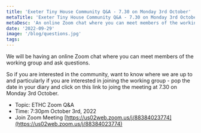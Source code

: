 ```yaml
---
title: 'Exeter Tiny House Community Q&A - 7.30 on Monday 3rd October'
metaTitle: 'Exeter Tiny House Community Q&A - 7.30 on Monday 3rd October'
metaDesc: 'An online Zoom chat where you can meet members of the working group and ask questions.'
date: '2022-09-29'
image: '/blog/questions.jpg'
tags:
---
```


We will be having an online Zoom chat where you can meet members of the working group and ask questions. 

So if you are interested in the community, want to know where we are up to and particularly if you are interested in joining the working group - pop the date in your diary and click on this link to joing the meeting at 7.30 on Monday 3rd October.

- Topic: ETHC Zoom Q&A
- Time: 7:30pm October 3rd, 2022
- Join Zoom Meeting [https://us02web.zoom.us/j/88384023774](https://us02web.zoom.us/j/88384023774)